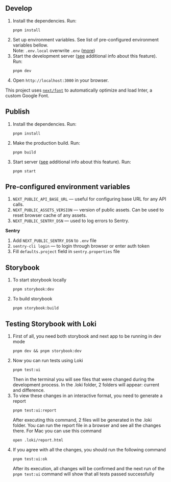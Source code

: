 ## Develop
1. Install the dependencies. Run:
    ```shell
    pnpm install
    ```
2. Set up environment variables. See list of pre-configured environment
   variables bellow. <br>
   Note: `.env.local` overwrite `.env` ([more](https://nextjs.org/docs/app/building-your-application/configuring/environment-variables))
3. Start the development server ([see](https://nextjs.org/docs/api-reference/cli#development) additional info about this feature). Run:
    ```shell
    pnpm dev
    ```
4. Open `http://localhost:3000` in your browser.

This project uses [`next/font`](https://nextjs.org/docs/basic-features/font-optimization) to automatically optimize and load Inter, a custom Google Font.

## Publish
1. Install the dependencies. Run:
    ```shell
    pnpm install
    ```
2. Make the production build. Run:
    ```shell
    pnpm build
    ```
3. Start server ([see](https://nextjs.org/docs/api-reference/cli#production) additional info about this feature). Run:
    ```shell
    pnpm start
    ```

## Pre-configured environment variables
1. `NEXT_PUBLIC_API_BASE_URL` — useful for configuring base URL for any
   API calls.
2. `NEXT_PUBLIC_ASSETS_VERSION` — version of public assets. Can be used
   to reset browser cache of any assets.
3. `NEXT_PUBLIC_SENTRY_DSN` — used to log errors to Sentry.

**Sentry**
1. Add `NEXT_PUBLIC_SENTRY_DSN` to `.env` file
2. `sentry-cli login` — to login through browser or enter auth token
3. Fill `defaults.project` field in `sentry.properties` file

## Storybook
1. To start storybook locally
   ```shell
   pnpm storybook:dev
   ```
2. To build storybook
   ```shell
   pnpm storybook:build
   ```
## Testing Storybook with Loki
1. First of all, you need both storybook and next app to be running in dev mode
   ```shell
   pnpm dev && pnpm storybook:dev
   ```
2. Now you can run tests using Loki
   ```shell
   pnpm test:ui
   ```
   Then in the terminal you will see files that were changed during the development process. In the .loki folder, 2 folders will appear: current and difference.
3. To view these changes in an interactive format, you need to generate a report
   ```shell
   pnpm test:ui:report
   ```
   After executing this command, 2 files will be generated in the .loki folder. You can run the report file in a browser and see all the changes there.
   For Mac you can use this command
   ```shell
   open .loki/report.html
   ```
4. If you agree with all the changes, you should run the following command
   ```shell
   pnpm test:ui:ok
   ```
   After its execution, all changes will be confirmed and the next run of the ```pnpm test:ui``` command will show that all tests passed successfully
